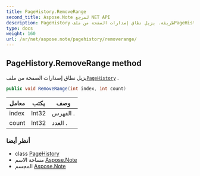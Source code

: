 ```yaml
---
title: PageHistory.RemoveRange
second_title: Aspose.Note لمرجع NET API
description: PageHistory طريقة. يزيل نطاق إصدارات الصفحة من ملفPageHistory .
type: docs
weight: 160
url: /ar/net/aspose.note/pagehistory/removerange/
---
```

## PageHistory.RemoveRange method

يزيل نطاق إصدارات الصفحة من ملف[`PageHistory`](../) .

```csharp
public void RemoveRange(int index, int count)
```

| معامل | يكتب | وصف |
| --- | --- | --- |
| index | Int32 | الفهرس . |
| count | Int32 | العدد . |

### أنظر أيضا

* class [PageHistory](../)
* مساحة الاسم [Aspose.Note](../../pagehistory/)
* المجسم [Aspose.Note](../../../)


